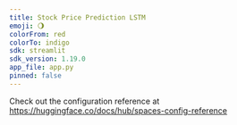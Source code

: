 ```yaml
---
title: Stock Price Prediction LSTM
emoji: 🌖
colorFrom: red
colorTo: indigo
sdk: streamlit
sdk_version: 1.19.0
app_file: app.py
pinned: false
---
```


Check out the configuration reference at https://huggingface.co/docs/hub/spaces-config-reference
